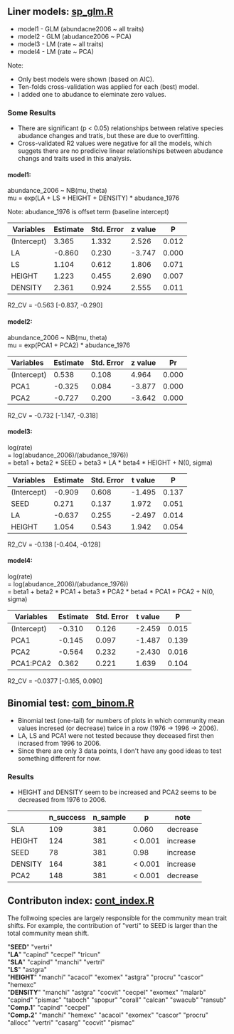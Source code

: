 ## Liner models: [sp_glm.R](https://github.com/mattocci27/temporal_dynamics_SE/blob/master/model_code/sp_glm.R)
- model1 - GLM (abundacne2006 ~ all traits)
- model2 - GLM (abudance2006 ~ PCA)
- model3 - LM (rate ~ all traits)
- model4 - LM (rate ~ PCA)

Note:
- Only best models were shown (based on AIC).
- Ten-folds cross-validation was applied for each (best) model.
- I added one to abudance to eleminate zero values.

### Some Results
- There are significant (p < 0.05) relationships between relative species
    abudance changes and tratis, but these are due to overfitting. 
- Cross-validated R2 values were negative for all the models, which suggets
    there are no predicive linear relationships between abudance changs and
    traits used in this analysis.


#### model1:
abundance_2006 ~ NB(mu, theta)  
mu = exp(LA + LS + HEIGHT + DENSITY) * abudance_1976

Note: abudance_1976 is offset term (baseline intercept)


| Variables   | Estimate | Std. Error | z value | P |
|-------------|----------|------------|---------|----------|
| (Intercept) | 3.365    | 1.332      | 2.526   | 0.012    |
| LA          | -0.860   | 0.230      | -3.747  | 0.000    |
| LS          | 1.104    | 0.612      | 1.806   | 0.071    |
| HEIGHT      | 1.223    | 0.455      | 2.690   | 0.007    |
| DENSITY     | 2.361    | 0.924      | 2.555   | 0.011    |

R2_CV = -0.563 [-0.837, -0.290]

#### model2:
abundance_2006 ~ NB(mu, theta)  
mu = exp(PCA1 + PCA2) * abudance_1976


|Variables    |Estimate |Std. Error |z value |Pr |
|:------------|---------|-----------|--------|---------|
| (Intercept) | 0.538   | 0.108      | 4.964   | 0.000    |
| PCA1      | -0.325  | 0.084      | -3.877  | 0.000    |
| PCA2      | -0.727  | 0.200      | -3.642  | 0.000    |

R2_CV = -0.732 [-1.147, -0.318]

#### model3:
log(rate)  
= log(abudance_2006)/(abudance_1976))  
= beta1 + beta2 * SEED + beta3 * LA * beta4 * HEIGHT + N(0, sigma)


| Variables   | Estimate | Std. Error | t value | P |
|-------------|----------|------------|---------|----------|
| (Intercept) | -0.909   | 0.608      | -1.495  | 0.137    |
| SEED        | 0.271    | 0.137      | 1.972   | 0.051    |
| LA          | -0.637   | 0.255      | -2.497  | 0.014    |
| HEIGHT      | 1.054    | 0.543      | 1.942   | 0.054    |

R2_CV = -0.138 [-0.404, -0.128]

#### model4:
log(rate)  
= log(abudance_2006)/(abudance_1976))  
= beta1 + beta2 * PCA1 + beta3 * PCA2 * beta4 * PCA1 * PCA2 + N(0, sigma)

| Variables     | Estimate | Std. Error | t value | P |
|---------------|----------|------------|---------|----------|
| (Intercept)   | -0.310   | 0.126      | -2.459  | 0.015    |
| PCA1        | -0.145   | 0.097      | -1.487  | 0.139    |
| PCA2        | -0.564   | 0.232      | -2.430  | 0.016    |
| PCA1:PCA2 | 0.362    | 0.221      | 1.639   | 0.104    |


R2_CV = -0.0377 [-0.165, 0.090]

## Binomial test: [com_binom.R](https://github.com/mattocci27/temporal_dynamics_SE/blob/master/model_code/com_binom.R)
- Binomial test (one-tail) for numbers of plots in which community mean values incresed (or decrease) twice in a row (1976 -> 1996 -> 2006).
- LA, LS and PCA1 were not tested because they deceased first then incrased from
    1996 to 2006.
- Since there are only 3 data points, I don't have any good ideas to test something
    different for now.

### Results
- HEIGHT and DENSITY seem to be increased and PCA2 seems to be decreased from 1976 to 2006.

|         | n_success | n_sample | p       | note     |
|---------|-----------|----------|---------|----------|
| SLA     | 109       | 381      | 0.060   | decrease |
| HEIGHT  | 124       | 381      | < 0.001 | increase |
| SEED    | 78        | 381      | 0.98    | increase |
| DENSITY | 164       | 381      | < 0.001 | increase |
| PCA2    | 148       | 381      | < 0.001 | decrease |

## Contributon index: [cont_index.R](https://github.com/mattocci27/temporal_dynamics_SE/blob/master/fig_code/cont_index.R)
The follwoing species are largely responsible for the community
mean trait shifts. For example, the contribution of "verti" to SEED is larger
than the total community mean shift.

"**SEED**"   "vertri"  
"**LA**"     "capind" "cecpel" "tricun"  
"**SLA**"    "capind" "manchi" "vertri"  
"**LS**"     "astgra"  
"**HEIGHT**" "manchi" "acacol" "exomex" "astgra" "procru" "cascor" "hemexc"  
"**DENSITY**" "manchi"  "astgra"  "cocvit"  "cecpel"  "exomex"  "malarb" "capind"  "pismac"  "taboch"  "spopur"  "corall"  "calcan"  "swacub"  "ransub"  
"**Comp.1**" "capind" "cecpel"  
"**Comp.2**" "manchi" "hemexc" "acacol" "exomex" "cascor" "procru" "allocc" "vertri" "casarg" "cocvit" "pismac"
